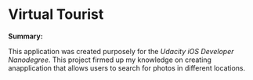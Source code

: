 # Virtual Tourist

**Summary:**

This application was created purposely for the *Udacity iOS Developer Nanodegree*. This project firmed up my knowledge on creating anapplication that allows users to search for photos in different locations.
